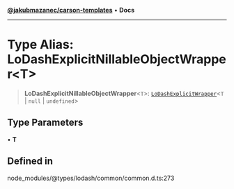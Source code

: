 [**@jakubmazanec/carson-templates**](../../../README.md) • **Docs**

---

# Type Alias: LoDashExplicitNillableObjectWrapper\<T\>

> **LoDashExplicitNillableObjectWrapper**\<`T`\>:
> [`LoDashExplicitWrapper`](../interfaces/LoDashExplicitWrapper.md)\<`T` \| `null` \| `undefined`\>

## Type Parameters

• **T**

## Defined in

node_modules/@types/lodash/common/common.d.ts:273

